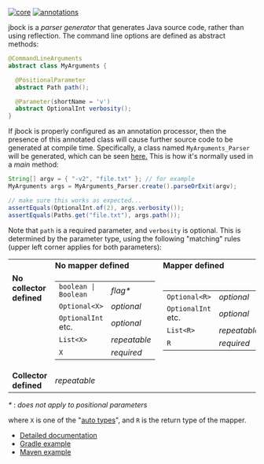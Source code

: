 [![core](https://maven-badges.herokuapp.com/maven-central/com.github.h908714124/jbock/badge.svg?style=plastic&subject=jbock)](https://maven-badges.herokuapp.com/maven-central/com.github.h908714124/jbock)
[![annotations](https://maven-badges.herokuapp.com/maven-central/com.github.h908714124/jbock-annotations/badge.svg?color=red&style=plastic&subject=jbock-annotations)](https://maven-badges.herokuapp.com/maven-central/com.github.h908714124/jbock-annotations)

jbock is a *parser generator* that generates Java source code,
rather than using reflection.
The command line options are defined as abstract methods:

````java
@CommandLineArguments
abstract class MyArguments {

  @PositionalParameter
  abstract Path path();

  @Parameter(shortName = 'v')
  abstract OptionalInt verbosity();
}
````

If jbock is properly configured as an annotation processor,
then the presence of this annotated class
will cause further source code to be generated at compile time.
Specifically, a class named `MyArguments_Parser`
will be generated, which can be seen
[here.](https://github.com/h908714124/jbock-docgen/blob/master/src/main/java/com/example/hello/MyArguments_Parser.java)
This is how it's normally used in a *main* method:

````java
String[] argv = { "-v2", "file.txt" }; // for example
MyArguments args = MyArguments_Parser.create().parseOrExit(argv);

// make sure this works as expected...
assertEquals(OptionalInt.of(2), args.verbosity());
assertEquals(Paths.get("file.txt"), args.path());
````

Note that `path` is a required parameter,
and `verbosity` is optional.
This is determined by the parameter type,
using the following "matching" rules (upper left corner applies for both parameters):

<table style="border-collapse: collapse">
<tr>
<td></td>
<td><b>No mapper defined</b></td>
<td><b>Mapper defined</b></td>
</tr>
<tr>
<td valign="top"><b>No<br/>collector<br/>defined</b></td>
<td>
<table><!-- No mapper, no collector-->
<tr><td><code>boolean | Boolean</code>        </td><td><i>flag*</i></td></tr>
<tr><td><code>Optional&lt;X&gt;</code>        </td><td><i>optional</i></td></tr>
<tr><td><code>OptionalInt</code> etc.         </td><td><i>optional</i></td></tr>
<tr><td><code>List&lt;X&gt;</code>            </td><td><i>repeatable</i></td></tr>
<tr><td><code>X</code>                        </td><td><i>required</i></td></tr>
</table>
</td>
<td>
<table><!-- Mapper, no collector-->
<tr><td><code>Optional&lt;R&gt;</code>        </td><td><i>optional</i></td></tr>
<tr><td><code>OptionalInt</code> etc.         </td><td><i>optional</i></td></tr>
<tr><td><code>List&lt;R&gt;</code>            </td><td><i>repeatable</i></td></tr>
<tr><td><code>R</code>                        </td><td><i>required</i></td></tr>
</table>
</td>
</tr>
<tr>
<td><b>Collector<br/>defined</b></td>
<td colspan="2"><i>repeatable</i></td>
</tr>
</table>

<i>*</i> : <i>does not apply to positional parameters</i>

where `X` is one of the
"[auto types](https://github.com/h908714124/jbock-docgen/blob/master/src/main/java/com/example/hello/JbockAutoTypes.java)",
and `R` is the return type of the mapper.

* [Detailed documentation](https://github.com/h908714124/jbock/blob/master/SPAGHETTI.md)
* [Gradle example](https://github.com/h908714124/jbock-map-example)
* [Maven example](https://github.com/h908714124/jbock-maven-example)

